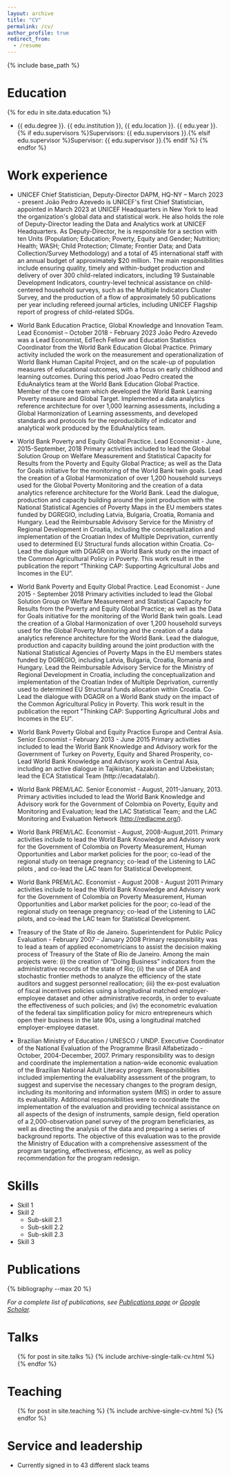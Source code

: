 ```yaml
---
layout: archive
title: "CV"
permalink: /cv/
author_profile: true
redirect_from:
  - /resume
---
```


{% include base_path %}

Education
======
{% for edu in site.data.education %}
* {{ edu.degree }}. {{ edu.institution }}, {{ edu.location }}. {{ edu.year }}. {% if edu.supervisors %}Supervisors: {{ edu.supervisors }}.{% elsif edu.supervisor %}Supervisor: {{ edu.supervisor }}.{% endif %}
{% endfor %} 


Work experience
======
* UNICEF Chief Statistician, Deputy-Director DAPM, HQ-NY – March 2023 - present
João Pedro Azevedo is UNICEF's first Chief Statistician, appointed in March 2023 at UNICEF Headquarters in New York to lead the organization's global data and statistical work. He also holds the role of Deputy-Director leading the Data and Analytics work at UNICEF Headquarters. As Deputy-Director, he is responsible for a section with ten Units (Population; Education; Poverty, Equity and Gender; Nutrition; Health; WASH; Child Protection; Climate; Frontier Data; and Data Collection/Survey Methodology) and a total of 45 international staff with an annual budget of approximately $20 million. The main responsibilities include ensuring quality, timely and within-budget production and delivery of over 300 child-related indicators, including 19 Sustainable Development Indicators, country-level technical assistance on child-centered household surveys, such as the Multiple Indicators Cluster Survey, and the production of a flow of approximately 50 publications per year including refereed journal articles, including UNICEF Flagship report of progress of child-related SDGs.

*	World Bank Education Practice, Global Knowledge and Innovation Team. Lead Economist – October 2018 -  February 2023
João Pedro Azevedo was a Lead Economist, EdTech Fellow and Education Statistics Coordinator from the World Bank Education Global Practice. Primary activity included the work on the measurement and operationalization of World Bank Human Capital Project, and on the scale-up of population measures of educational outcomes, with a focus on early childhood and learning outcomes. During this period Joao Pedro created the EduAnalytics team at the World Bank Education Global Practice. Member of the core team which developed the World Bank Learning Poverty measure and Global Target. Implemented a data analytics reference architecture for over 1,000 learning assessments, including a Global Harmonization of Learning assessments, and developed standards and protocols for the reproducibility of indicator and analytical work produced by the EduAnalytics team.

*	World Bank Poverty and Equity Global Practice. Lead Economist - June, 2015-September, 2018
Primary activities included to lead the Global Solution Group on Welfare Measurement and Statistical Capacity for Results from the Poverty and Equity Global Practice; as well as the Data for Goals initiative for the monitoring of the World Bank twin goals. Lead the creation of a Global Harmonization of over 1,200 household surveys used for the Global Poverty Monitoring and the creation of a data analytics reference architecture for the World Bank. Lead the dialogue, production and capacity building around the joint production with the National Statistical Agencies of Poverty Maps in the EU members states funded by DGREGIO, including Latvia, Bulgaria, Croatia, Romania and Hungary. Lead the Reimbursable Advisory Service for the Ministry of Regional Development in Croatia, including the conceptualization and implementation of the Croatian Index of Multiple Deprivation, currently used to determined EU Structural funds allocation within Croatia. Co-Lead the dialogue with DGAGR on a World Bank study on the impact of the Common Agricultural Policy in Poverty. This work result in the publication the report “Thinking CAP: Supporting Agricultural Jobs and Incomes in the EU”.

*	World Bank Poverty and Equity Global Practice. Lead Economist - June 2015 - September 2018
Primary activities included to lead the Global Solution Group on Welfare Measurement and Statistical Capacity for Results from the Poverty and Equity Global Practice; as well as the Data for Goals initiative for the monitoring of the World Bank twin goals. Lead the creation of a Global Harmonization of over 1,200 household surveys used for the Global Poverty Monitoring and the creation of a data analytics reference architecture for the World Bank. Lead the dialogue, production and capacity building around the joint production with the National Statistical Agencies of Poverty Maps in the EU members states funded by DGREGIO, including Latvia, Bulgaria, Croatia, Romania and Hungary. Lead the Reimbursable Advisory Service for the Ministry of Regional Development in Croatia, including the conceptualization and implementation of the Croatian Index of Multiple Deprivation, currently used to determined EU Structural funds allocation within Croatia. Co-Lead the dialogue with DGAGR on a World Bank study on the impact of the Common Agricultural Policy in Poverty. This work result in the publication the report "Thinking CAP: Supporting Agricultural Jobs and Incomes in the EU".

*	World Bank Poverty Global and Equity Practice Europe and Central Asia. Senior Economist - February 2013 - June 2015
Primary activities included to lead the World Bank Knowledge and Advisory work for the Government of Turkey on Poverty, Equity and Shared Prosperity, co-Lead World Bank Knowledge and Advisory work in Central Asia, including an active dialogue in Tajikistan, Kazakistan and Uzbekistan; lead the ECA Statistical Team (http://ecadatalab/).

*	World Bank PREM/LAC. Senior Economist - August, 2011-January, 2013.
Primary activities included to lead the World Bank Knowledge and Advisory work for the Government of Colombia on Poverty, Equity and Monitoring and Evaluation; lead the LAC Statistical Team; and the LAC Monitoring and Evaluation Network (http://redlacme.org/).

*	World Bank PREM/LAC. Economist - August, 2008-August,2011.
Primary activities include to lead the World Bank Knowledge and Advisory work for the Government of Colombia on Poverty Measurement, Human Opportunities and Labor market policies for the poor; co-lead of the regional study on teenage pregnancy; co-lead of the Listening to LAC pilots , and co-lead the LAC team for Statistical Development.

*	World Bank PREM/LAC. Economist - August 2008 - August 2011
Primary activities include to lead the World Bank Knowledge and Advisory work for the Government of Colombia on Poverty Measurement, Human Opportunities and Labor market policies for the poor; co-lead of the regional study on teenage pregnancy; co-lead of the Listening to LAC pilots, and co-lead the LAC team for Statistical Development.

*	Treasury of the State of Rio de Janeiro. Superintendent for Public Policy Evaluation - February 2007 - January 2008 
Primary responsibility was to lead a team of applied econometricians to assist the decision making process of Treasury of the State of Rio de Janeiro. Among the main projects were: (i) the creation of “Doing Business” indicators from the administrative records of the state of Rio; (ii) the use of DEA and stochastic frontier methods to analyze the efficiency of the state auditors and suggest personnel reallocation; (iii) the ex-post evaluation of fiscal incentives policies using a longitudinal matched employer-employee dataset and other administrative records, in order to evaluate the effectiveness of such policies; and (iv) the econometric evaluation of the federal tax simplification policy for micro entrepreneurs which open their business in the late 90s, using a longitudinal matched employer-employee dataset.

*	Brazilian Ministry of Education / UNESCO / UNDP. Executive Coordinator of the National Evaluation of the Programme Brasil Alfabetizado - October, 2004-December, 2007. 
Primary responsibility was to design and coordinate the implementation a nation-wide economic evaluation of the Brazilian National Adult Literacy program. Responsibilities included implementing the evaluability assessment of the program, to suggest and supervise the necessary changes to the program design, including its monitoring and information system (MIS) in order to assure its evaluability. Additional responsibilities were to coordinate the implementation of the evaluation and providing technical assistance on all aspects of the design of instruments, sample design, field operation of a 2,000-observation panel survey of the program beneficiaries, as well as directing the analysis of the data and preparing a series of background reports. The objective of this evaluation was to the provide the Ministry of Education with a comprehensive assessment of the program targeting, effectiveness, efficiency, as well as policy recommendation for the program redesign.

  
Skills
======
* Skill 1
* Skill 2
  * Sub-skill 2.1
  * Sub-skill 2.2
  * Sub-skill 2.3
* Skill 3

Publications
======
{% bibliography --max 20 %}

<p><em>For a complete list of publications, see <a href="{{ base_path }}/publications/">Publications page</a> or <a href="https://scholar.google.com/citations?user=lTKXA78AAAAJ">Google Scholar</a>.</em></p>
  
Talks
======
  <ul>{% for post in site.talks %}
    {% include archive-single-talk-cv.html %}
  {% endfor %}</ul>
  
Teaching
======
  <ul>{% for post in site.teaching %}
    {% include archive-single-cv.html %}
  {% endfor %}</ul>
  
Service and leadership
======
* Currently signed in to 43 different slack teams

